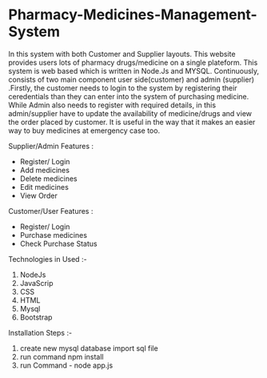 # Pharmacy-Medicines-Management-System
In this system with both Customer and Supplier layouts. This website provides users lots of pharmacy drugs/medicine on a single plateform. This system is web based which is written in Node.Js and MYSQL. Continuously, consists of two main component user side(customer) and admin (supplier) .Firstly, the customer needs to login to the system by registering their ceredentials than they can enter into the system of purchasing medicine. While Admin also needs to register with required details, in this admin/supplier have to update the availability of medicine/drugs and view the order placed by customer. It is useful in the way that it makes an easier way to buy medicines at emergency case too.

Supplier/Admin Features :
* Register/ Login
* Add medicines
* Delete medicines
* Edit medicines
* View Order

Customer/User Features :
* Register/ Login
* Purchase medicines
* Check Purchase Status


Technologies in Used :-
1. NodeJs 
2. JavaScrip
3. CSS
4. HTML
5. Mysql
6. Bootstrap


Installation Steps :-

1. create new mysql database import sql file
2. run command npm install
3. run Command - node app.js
